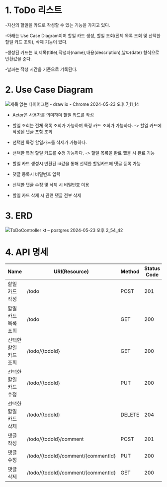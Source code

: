 # 1. ToDo 리스트

-자신의 할일을 카드로 작성할 수 있는 기능을 가지고 있다. 

-아래는 Use Case Diagram이며 할일 카드 생성, 할일 조회(전체 목록 조회 및 선택한 할일 카드 조회), 삭제 기능이 있다.

-생성된 카드는 id,제목(title),작성자(name),내용(description),날짜(date) 형식으로 반환값을 준다.

-날짜는 작성 시간을 기준으로 기록된다.


# 2. Use Case Diagram

![제목 없는 다이어그램 - draw io - Chrome 2024-05-23 오후 7_11_14](https://github.com/gooddle/ToDo/assets/128583844/c3075a32-3ef3-4cfc-9c4d-6d03af22c073)


- Actor은 사용자를 의미하며 할일 카드를 작성

- 할일 조회는 전체 목록 조회가 가능하며 특정 카드 조회가 가능하다. -> 할일 카드에 작성된 댓글 포함 조회 

- 선택한 특정 할일카드를 삭제가 가능하다.

- 선택한 특정 할일 카드를 수정 가능하다. -> 할일 목록을 완료 했을 시 완료 기능 

- 할일 카드 생성시 반환된 id값을 통해 선택한  할일카드에 댓글 등록 가능

- 댓글 등록시 비밀번호 입력

- 선택한 댓글 수정 및 삭제 시 비밀번호 이용

- 할일 카드 삭제 시 관련 댓글 전부 삭제


# 3. ERD

![ToDoController kt – postgres 2024-05-23 오후 2_54_42](https://github.com/gooddle/ToDo/assets/128583844/91406e00-8c3a-42bb-b6c8-eb0d12aafba0)


# 4. API 명세
| Name     | URI(Resource)  | Method | Status Code |
|--------- | -------------| -------------| -------------|
| 할일 카드 작성 | /todo | POST | 201 |
| 할일 카드 목록 조회 | /todo |  GET | 200 |
| 선택한 할일 카드 조회 | /todo/{todoId} | GET | 200 |
| 선택한 할일 카드 수정 | /todo/{todoId} | PUT | 200 |
| 선택한 할일 카드 삭제 | /todo/{todoId} | DELETE | 204 |
| 댓글 작성 | /todo/{todoId}/comment | POST | 201 |
|  댓글 수정 | /todo/{todoId}/comment/{commentId} |  PUT | 200 |
| 댓글 삭제 | /todo/{todoId}/comment/{commentId} | GET | 200 |
